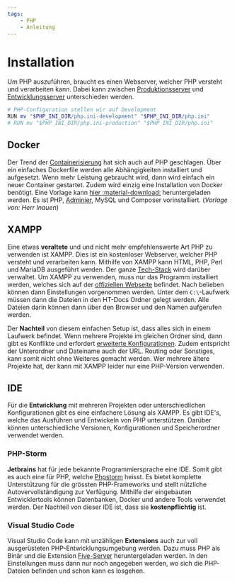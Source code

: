 ```yaml
---
tags:
    - PHP
    - Anleitung
---
```


# Installation

Um PHP auszuführen, braucht es einen Webserver, welcher PHP versteht und verarbeiten kann. Dabei kann zwischen [Produktionsserver](#docker) und [Entwicklungsserver](#ide) unterschieden werden.

```powershell title="Development vs Production - Konfigurationen"
# PHP-Configuration stellen wir auf Development
RUN mv "$PHP_INI_DIR/php.ini-development" "$PHP_INI_DIR/php.ini"
# RUN mv "$PHP_INI_DIR/php.ini-production" "$PHP_INI_DIR/php.ini"
```

## Docker

Der Trend der [Containerisierung](https://www.redhat.com/de/topics/cloud-native-apps/what-is-containerization) hat sich auch auf PHP geschlagen. Über ein einfaches Dockerfile werden alle Abhängigkeiten installiert und aufgesetzt. Wenn mehr Leistung gebraucht wird, dann wird einfach ein neuer Container gestartet. Zudem wird einzig eine Installation von Docker benötigt. Eine Vorlage kann [hier :material-download:](../Appendix/Struktur/DockerPHP.zip) heruntergeladen werden. Es ist PHP, [Adminier](https://www.adminer.org/), MySQL und Composer vorinstalliert.
(_Vorlage von: Herr Inauen_)

## XAMPP

Eine etwas **veraltete** und und nicht mehr empfehlenswerte Art PHP zu verwenden ist XAMPP. Dies ist ein kostenloser Webserver, welcher PHP versteht und verarbeiten kann. Mithilfe von XAMPP kann HTML, PHP, Perl und MariaDB ausgeführt werden. Der ganze [Tech-Stack](https://blog.hubstaff.com/technology-stack/) wird darüber verwaltet. Um XAMPP zu verwenden, muss nur das Programm installiert werden, welches sich auf der [offiziellen Webseite](https://www.apachefriends.org/index.html) befindet. Nach belieben können dann Einstellungen vorgenommen werden. Unter dem `C:\`-Laufwerk müssen dann die Dateien in den HT-Docs Ordner gelegt werden. Alle Dateien darin können dann über den Browser und den Namen aufgerufen werden.

Der **Nachteil** von diesem einfachen Setup ist, dass alles sich in einem Laufwerk befindet. Wenn mehrere Projekte im gleichen Ordner sind, dann gibt es Konflikte und erfordert [erweiterte Konfigurationen](https://tonyfrenzy.medium.com/xampp-serving-from-any-directory-outside-of-htdocs-22a93f1b8815). Zudem entspricht der Unterordner und Dateiname auch der URL. Routing oder Sonstiges, kann somit nicht ohne Weiteres gemacht werden. Wer mehrere ältere Projekte hat, der kann mit XAMPP leider nur eine PHP-Version verwenden.

## IDE

Für die **Entwicklung** mit mehreren Projekten oder unterschiedlichen Konfigurationen gibt es eine einfachere Lösung als XAMPP. Es gibt IDE's, welche das Ausführen und Entwickeln von PHP unterstützen. Darüber können unterschiedliche Versionen, Konfigurationen und Speicherordner verwendet werden.

### PHP-Storm

**Jetbrains** hat für jede bekannte Programmiersprache eine IDE. Somit gibt es auch eine für PHP, welche [Phpstorm](https://www.jetbrains.com/phpstorm/) heisst. Es bietet komplette Unterstützung für die grössten PHP-Frameworks und stellt nützliche Autovervollständigung zur Verfügung. Mithilfe der eingebauten Entwicklertools können Datenbanken, Docker und andere Tools verwendet werden. Der Nachteil von dieser IDE ist, dass sie **kostenpflichtig** ist.

### Visual Studio Code

Visual Studio Code kann mit unzähligen **Extensions** auch zur voll ausgerüsteten PHP-Entwicklungsumgebung werden. Dazu muss PHP als Binär und die Extension [Five-Server](https://marketplace.visualstudio.com/items?itemName=yandeu.five-server) heruntergeladen werden. In den Einstellungen muss dann nur noch angegeben werden, wo sich die PHP-Dateien befinden und schon kann es losgehen.

